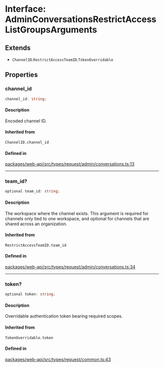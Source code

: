 # Interface: AdminConversationsRestrictAccessListGroupsArguments

## Extends

- `ChannelID`.`RestrictAccessTeamID`.`TokenOverridable`

## Properties

### channel\_id

```ts
channel_id: string;
```

#### Description

Encoded channel ID.

#### Inherited from

`ChannelID.channel_id`

#### Defined in

[packages/web-api/src/types/request/admin/conversations.ts:13](https://github.com/slackapi/node-slack-sdk/blob/7b348598b763c2b7545d1042b5f0429775cfa62c/packages/web-api/src/types/request/admin/conversations.ts#L13)

***

### team\_id?

```ts
optional team_id: string;
```

#### Description

The workspace where the channel exists. This argument is required for channels only tied to
one workspace, and optional for channels that are shared across an organization.

#### Inherited from

`RestrictAccessTeamID.team_id`

#### Defined in

[packages/web-api/src/types/request/admin/conversations.ts:34](https://github.com/slackapi/node-slack-sdk/blob/7b348598b763c2b7545d1042b5f0429775cfa62c/packages/web-api/src/types/request/admin/conversations.ts#L34)

***

### token?

```ts
optional token: string;
```

#### Description

Overridable authentication token bearing required scopes.

#### Inherited from

`TokenOverridable.token`

#### Defined in

[packages/web-api/src/types/request/common.ts:43](https://github.com/slackapi/node-slack-sdk/blob/7b348598b763c2b7545d1042b5f0429775cfa62c/packages/web-api/src/types/request/common.ts#L43)
